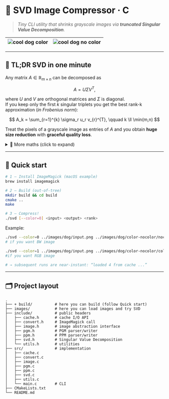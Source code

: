 # 📸 SVD Image Compressor · C

> _Tiny CLI utility that shrinks grayscale images via **truncated Singular Value Decomposition**._

| ![cool dog color](/images/dog/cool-dog-color.gif) | ![cool dog no color](/images/dog/cool-dog-nocolor.gif) |
|:-------------------------------------------------:|:------------------------------------------------------:|

---

## 🧠 TL;DR SVD in one minute

Any matrix $A \in \mathbb{R}_{m \times n}$ can be decomposed as

$$
A = U \Sigma V^{T},
$$

where $U$ and $V$ are orthogonal matrices and $\Sigma$ is diagonal.  
If you keep only the first $k$ singular triplets you get the best rank-k approximation (*in Frobenius norm*):

$$
A_k = \sum_{r=1}^{k} \sigma_r u_r v_{r}^{T}, \qquad k \ll \min(m,n)
$$

Treat the pixels of a grayscale image as entries of $A$ and you obtain **huge size reduction** with **graceful quality
loss**.

<details>
<summary>📐 More maths (click to expand) </summary>

* Power iteration finds the dominant singular vector by alternating multiplication with $A$ and $A^{T}$.
* After each triplet $(u_r, \sigma_r, v_r)$ we _deflate_ $A ← A − u_r \sigma_r v_{r}^{T}$ to expose the next $\sigma$.
* This process repeats until the requested rank is reached.

</details>

---

## 🚀 Quick start

```bash
# 1 – Install ImageMagick (macOS example)
brew install imagemagick

# 2 – Build (out-of-tree)
mkdir build && cd build
cmake ..
make

# 3 – Compress!
./svd [--color=0] <input> <output> <rank>
```

Example:

```bash
./svd --color=0 ../images/dog/input.png ../images/dog/color-nocolor/nocolor/output-nocolor-4.pgm 4  
# if you want BW image

./svd --color=1 ../images/dog/input.png ../images/dog/color-nocolor/color/output-color-4.ppm 4  
#if you want RGB image

# → subsequent runs are near-instant: “loaded 4 from cache ...”
```

---

## 🗂 Project layout

```text
.
├── + build/          # here you can build (follow Quick start)                  
├── images/           # here you can load images and try SVD
├── include/          # public headers                      
│   ├── cache.h       # cache I/O API                        
│   ├── convert.h     # ImageMagick call                    
│   ├── image.h       # image abstraction interface          
│   ├── pgm.h         # PGM parser/writer 
│   ├── ppm.h         # PPM parser/writer                   
│   ├── svd.h         # Singular Value Decomposition
│   └── utils.h       # utilities        
├── src/              # implementation                      
│   ├── cache.c                        
│   ├── convert.c
│   ├── image.c
│   ├── pgm.c
│   ├── ppm.c
│   ├── svd.c
│   ├── utils.c
│   └── main.c        # CLI                                 
├── CMakeLists.txt
└── README.md
```